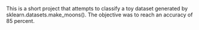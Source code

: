 This is a short project that attempts to classify a toy dataset generated by sklearn.datasets.make_moons(). The objective was to reach an accuracy of 85 percent. 
